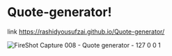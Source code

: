# Quote-generator!

link https://rashidyousufzai.github.io/Quote-generator/

![FireShot Capture 008 - Quote generator - 127 0 0 1](https://user-images.githubusercontent.com/106462341/193420797-3918ad93-635a-4481-80ed-4f89dcfc10df.png)
